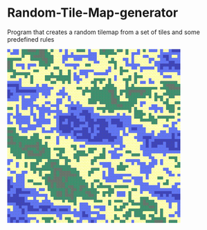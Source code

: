 # Random-Tile-Map-generator
Program that creates a random tilemap from a set of tiles and some predefined rules

![TileMap Example](OutputExamples/MapExamples.gif)
